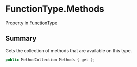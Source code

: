 # FunctionType.Methods

Property in [FunctionType](api/csharp/yarn.functiontype.md)

## Summary


Gets the collection of methods that are available on this type.


```csharp
public MethodCollection Methods { get };
```

